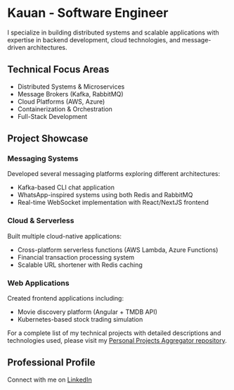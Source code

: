 # Kauan - Software Engineer

I specialize in building distributed systems and scalable applications with expertise in backend development, cloud technologies, and message-driven architectures.

## Technical Focus Areas
- Distributed Systems & Microservices
- Message Brokers (Kafka, RabbitMQ)
- Cloud Platforms (AWS, Azure)
- Containerization & Orchestration
- Full-Stack Development

## Project Showcase

### Messaging Systems
Developed several messaging platforms exploring different architectures:
- Kafka-based CLI chat application
- WhatsApp-inspired systems using both Redis and RabbitMQ
- Real-time WebSocket implementation with React/NextJS frontend

### Cloud & Serverless
Built multiple cloud-native applications:
- Cross-platform serverless functions (AWS Lambda, Azure Functions)
- Financial transaction processing system
- Scalable URL shortener with Redis caching

### Web Applications
Created frontend applications including:
- Movie discovery platform (Angular + TMDB API)
- Kubernetes-based stock trading simulation

For a complete list of my technical projects with detailed descriptions and technologies used, please visit my [Personal Projects Aggregator repository](https://github.com/Tyrael122/personal-projects-aggregator).

## Professional Profile
Connect with me on [LinkedIn](https://www.linkedin.com/in/kauanborges/)  
